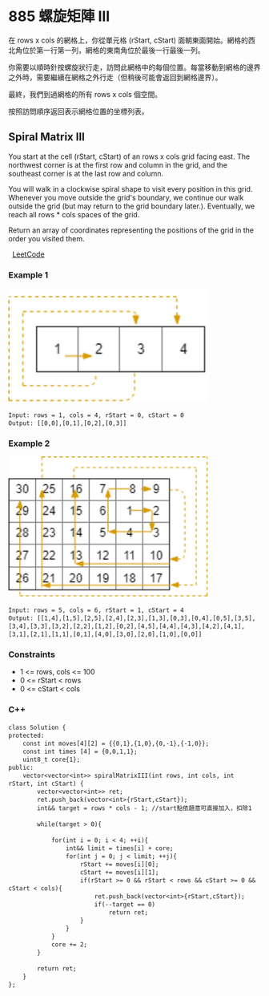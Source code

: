 # 885 螺旋矩陣 III

在 rows x cols 的網格上，你從單元格 (rStart, cStart) 面朝東面開始。網格的西北角位於第一行第一列，網格的東南角位於最後一行最後一列。

你需要以順時針按螺旋狀行走，訪問此網格中的每個位置。每當移動到網格的邊界之外時，需要繼續在網格之外行走（但稍後可能會返回到網格邊界）。

最終，我們到過網格的所有 rows x cols 個空間。

按照訪問順序返回表示網格位置的坐標列表。

##   Spiral Matrix III

You start at the cell (rStart, cStart) of an rows x cols grid facing east. The northwest corner is at the first row and column in the grid, and the southeast corner is at the last row and column.

You will walk in a clockwise spiral shape to visit every position in this grid. Whenever you move outside the grid's boundary, we continue our walk outside the grid (but may return to the grid boundary later.). Eventually, we reach all rows * cols spaces of the grid.

Return an array of coordinates representing the positions of the grid in the order you visited them.

 
[LeetCode](https://leetcode.cn/problems/spiral-matrix-iii/)


### Example 1

<img src="img/885_1.png" width = "400"/>

```
Input: rows = 1, cols = 4, rStart = 0, cStart = 0
Output: [[0,0],[0,1],[0,2],[0,3]]
```

### Example 2

<img src="img/885_2.png" width = "400"/>

```
Input: rows = 5, cols = 6, rStart = 1, cStart = 4
Output: [[1,4],[1,5],[2,5],[2,4],[2,3],[1,3],[0,3],[0,4],[0,5],[3,5],[3,4],[3,3],[3,2],[2,2],[1,2],[0,2],[4,5],[4,4],[4,3],[4,2],[4,1],[3,1],[2,1],[1,1],[0,1],[4,0],[3,0],[2,0],[1,0],[0,0]]
```


### Constraints

* 1 <= rows, cols <= 100
* 0 <= rStart < rows
* 0 <= cStart < cols



### C++ 
```
class Solution {
protected:
    const int moves[4][2] = {{0,1},{1,0},{0,-1},{-1,0}};
    const int times [4] = {0,0,1,1};
    uint8_t core{1};
public:
    vector<vector<int>> spiralMatrixIII(int rows, int cols, int rStart, int cStart) {
        vector<vector<int>> ret;
        ret.push_back(vector<int>{rStart,cStart});
        int&& target = rows * cols - 1; //start點依題意可直接加入，扣除1

        while(target > 0){

            for(int i = 0; i < 4; ++i){
                int&& limit = times[i] + core;
                for(int j = 0; j < limit; ++j){
                    rStart += moves[i][0];
                    cStart += moves[i][1];
                    if(rStart >= 0 && rStart < rows && cStart >= 0 && cStart < cols){
                        ret.push_back(vector<int>{rStart,cStart});
                        if(--target == 0)
                            return ret;
                    }
                }
            }
            core += 2;
        }

        return ret;
    }
};
```
